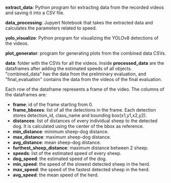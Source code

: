**extract_data**: Python program for extracting data from the recorded videos and saving it into a CSV file.

**data_processing**: Jupyert Notebook that takes the extracted data and calculates the parameters related to speed.

**yolo_visualize**: Python program for visualizing the YOLOv8 detections of the videos.

**plot_generator**: program for generating plots from the combined data CSVs.


**data**: folder with the CSVs for all the videos. Inside **processed_data** are the dataframes after adding the estimated speeds of all objects. "combined_data" has the data from the preliminary evaluation, and "final_evaluation" contains the data from the videos of the final evaluation.

Each row of the dataframe represents a frame of the video.
The columns of the dataframes are:

- **frame**: id of the frame starting from 0.
- **frame_bboxes**: list of all the detections in the frame. Each detection stores detection_id, class_name and bounding box(x1,y1,x2,y2).
- **distances**: list of distances of every individual sheep to the detected dog. It is calculated using the center of the bbox as reference.
- **min_distance**: minimum sheep-dog distance.
- **max_distance**: maximum sheep-dog distance.
- **avg_distance**: mean sheep-dog distance.
- **furthest_sheep_distance**: maximum distance between 2 sheep.
- **speeds**: list of the estimated speed of every sheep.
- **dog_speed**: the estimated speed of the dog.
- **min_speed**: the speed of the slowest detected sheep in the herd.
- **max_speed**: the speed of the fastest detected sheep in the herd.
- **avg_speed**: the mean speed of the herd.

